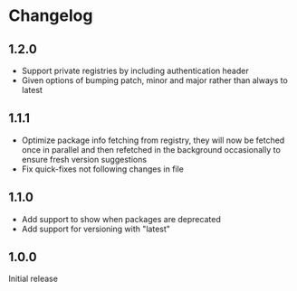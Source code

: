 # Changelog

## 1.2.0

- Support private registries by including authentication header
- Given options of bumping patch, minor and major rather than always to latest

## 1.1.1

- Optimize package info fetching from registry, they will now be fetched once in parallel and then refetched in the
  background occasionally to ensure fresh version suggestions
- Fix quick-fixes not following changes in file

## 1.1.0

- Add support to show when packages are deprecated
- Add support for versioning with "latest"

## 1.0.0

Initial release